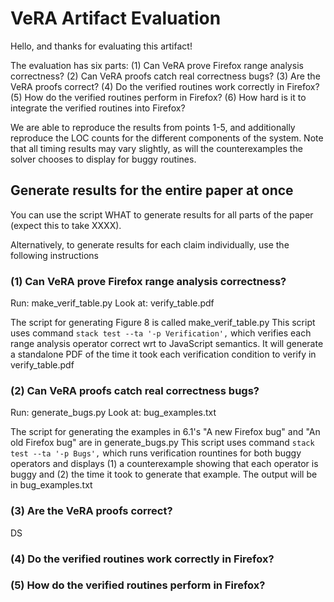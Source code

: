 # VeRA Artifact Evaluation 

Hello, and thanks for evaluating this artifact!

The evaluation has six parts:
(1) Can VeRA prove Firefox range analysis correctness?
(2) Can VeRA proofs catch real correctness bugs?
(3) Are the VeRA proofs correct?
(4) Do the verified routines work correctly in Firefox?
(5) How do the verified routines perform in Firefox?
(6) How hard is it to integrate the verified routines into Firefox?

We are able to reproduce the results from points 1-5, and additionally
reproduce the LOC counts for the different components of the system.
Note that all timing results may vary slightly, as will the counterexamples
the solver chooses to display for buggy routines. 

## Generate results for the entire paper at once

You can use the script WHAT to generate results for all parts of the paper
(expect this to take XXXX).

Alternatively, to generate results for each claim individually, use
the following instructions

### (1) Can VeRA prove Firefox range analysis correctness?

Run: make_verif_table.py
Look at: verify_table.pdf

The script for generating Figure 8 is called make_verif_table.py
This script uses command `stack test --ta '-p Verification',`
which verifies each range analysis operator correct wrt to JavaScript
semantics. It will generate a standalone PDF of the time it took each
verification condition to verify in verify_table.pdf

### (2) Can VeRA proofs catch real correctness bugs?

Run: generate_bugs.py
Look at: bug_examples.txt 

The script for generating the examples in 6.1's "A new Firefox bug" and
"An old Firefox bug" are in generate_bugs.py
This script uses command `stack test --ta '-p Bugs',` which runs
verification rountines for both buggy operators and displays
(1) a counterexample showing that each operator is buggy and (2) the time
it took to generate that example. The output will be in bug_examples.txt

### (3) Are the VeRA proofs correct?

DS

### (4) Do the verified routines work correctly in Firefox?

### (5) How do the verified routines perform in Firefox?


